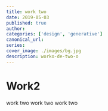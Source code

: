 ```yaml
---
title: work two
date: 2019-05-03
published: true
author:
categories: ['design', 'generative']
canonical_url:
series:
cover_image: ./images/bg.jpg
description: worko-de-two-o
---
```


# Work2

work two work two work two